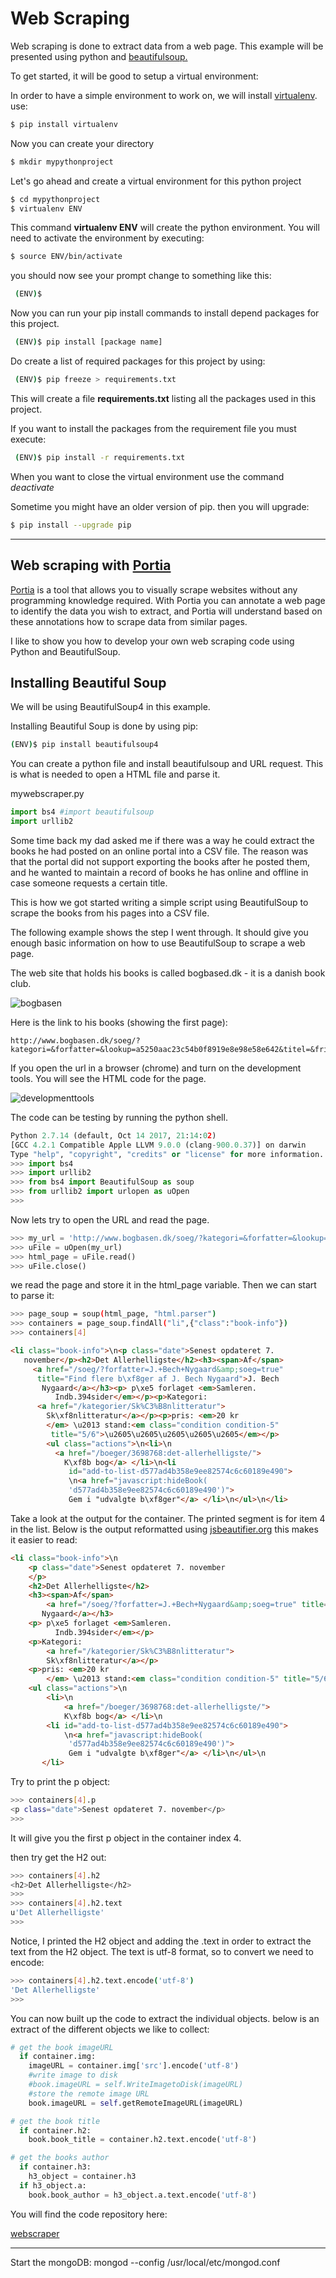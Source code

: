 
# Web Scraping

Web scraping is done to extract data from a web page.
This example will be presented using python and [beautifulsoup.](https://www.crummy.com/software/BeautifulSoup/)

To get started, it will be good to setup a virtual environment:

In order to have a simple environment to work on, we will install [virtualenv](https://virtualenv.pypa.io/en/stable/installation/).
use:

```bash
$ pip install virtualenv
```

Now you can create your directory

```bash
$ mkdir mypythonproject
```

Let's go ahead and create a virtual environment for this python project


```bash
$ cd mypythonproject
$ virtualenv ENV
```


This command **virtualenv ENV** will create the python environment.
You will need to activate the environment by executing:

```bash
$ source ENV/bin/activate
```

you should now see your prompt change to something like this:

```bash
 (ENV)$
```

Now you can run your pip install commands to install depend packages for this project.

```bash
 (ENV)$ pip install [package name]
```

Do create a list of required packages for this project by using:

```bash
 (ENV)$ pip freeze > requirements.txt
```

This will create a file **requirements.txt** listing all the packages used in this project.

If you want to install the packages from the requirement file you must execute:

```bash
 (ENV)$ pip install -r requirements.txt
```

When you want to close the virtual environment use the command *deactivate*

Sometime you might have an older version of pip. then you will upgrade:

```bash
$ pip install --upgrade pip
```
---

## Web scraping with [Portia](https://github.com/scrapinghub/portia#running-portia)
[Portia](https://github.com/scrapinghub/portia#running-portia) is a tool that allows you to visually scrape websites without any programming knowledge required. With Portia you can annotate a web page to identify the data you wish to extract, and Portia will understand based on these annotations how to scrape data from similar pages.


I like to show you how to develop your own web scraping code using Python and BeautifulSoup.

## Installing Beautiful Soup
We will be using BeautifulSoup4 in this example.

Installing Beautiful Soup is done by using pip:
```bash
(ENV)$ pip install beautifulsoup4
```

You can create a python file and install beautifulsoup and URL request. This is what is needed to open a HTML file and parse it.

mywebscraper.py
``` python
import bs4 #import beautifulsoup
import urllib2

```

Some time back my dad asked me if there was a way he could extract the books he had posted on an online portal into a CSV file.
The reason was that the portal did not support exporting the books after he posted them, and he wanted to maintain a record of books he has online and offline in case someone requests a certain title.

This is how we got started writing a simple  script using BeautifulSoup to scrape the books from his pages into a CSV file.

The following example shows the step I went through. It should give you enough basic information on how to use BeautifulSoup to scrape a web page.

The web site that holds his books is called bogbased.dk - it is a danish book club.

![bogbasen](https://i.imgur.com/PZYYTuC.png)

Here is the link to his books (showing the first page):
```
http://www.bogbasen.dk/soeg/?kategori=&forfatter=&lookup=a5250aac23c54b0f8919e8e98e58e642&titel=&fritekst=&soeg=true&aktuelside=1
```

If you open the url in a browser (chrome) and turn on the development tools. You will see the HTML code for the page.

![developmenttools](https://i.imgur.com/Mkkkw3C.png)

The code can be testing by running the python shell.

```python
Python 2.7.14 (default, Oct 14 2017, 21:14:02)
[GCC 4.2.1 Compatible Apple LLVM 9.0.0 (clang-900.0.37)] on darwin
Type "help", "copyright", "credits" or "license" for more information.
>>> import bs4
>>> import urllib2
>>> from bs4 import BeautifulSoup as soup
>>> from urllib2 import urlopen as uOpen
>>>
```

Now lets try to open the URL and read the page.
```python
>>> my_url = 'http://www.bogbasen.dk/soeg/?kategori=&forfatter=&lookup=a5250aac23c54b0f8919e8e98e58e642&titel=&fritekst=&soeg=true&aktuelside=1'
>>> uFile = uOpen(my_url)
>>> html_page = uFile.read()
>>> uFile.close()
```

we read the page and store it in the html_page variable.
Then we can start to parse it:
```bash
>>> page_soup = soup(html_page, "html.parser")
>>> containers = page_soup.findAll("li",{"class":"book-info"})
>>> containers[4]
```
```html
<li class="book-info">\n<p class="date">Senest opdateret 7.
   november</p><h2>Det Allerhelligste</h2><h3><span>Af</span>
     <a href="/soeg/?forfatter=J.+Bech+Nygaard&amp;soeg=true"
      title="Find flere b\xf8ger af J. Bech Nygaard">J. Bech
       Nygaard</a></h3><p> p\xe5 forlaget <em>Samleren.
          Indb.394sider</em></p><p>Kategori:
      <a href="/kategorier/Sk%C3%B8nlitteratur">
        Sk\xf8nlitteratur</a></p><p>pris: <em>20 kr
        </em> \u2013 stand:<em class="condition condition-5"
         title="5/6">\u2605\u2605\u2605\u2605\u2605</em></p>
        <ul class="actions">\n<li>\n
          <a href="/boeger/3698768:det-allerhelligste/">
            K\xf8b bog</a> </li>\n<li
             id="add-to-list-d577ad4b358e9ee82574c6c60189e490">
             \n<a href="javascript:hideBook(
             'd577ad4b358e9ee82574c6c60189e490')">
             Gem i "udvalgte b\xf8ger"</a> </li>\n</ul>\n</li>
```
Take a look at the output for the container. The printed segment is for item 4 in the list.
Below is the output reformatted using [jsbeautifier.org](http://jsbeautifier.org/) this makes it easier to read:
```html
<li class="book-info">\n
    <p class="date">Senest opdateret 7. november
    </p>
    <h2>Det Allerhelligste</h2>
    <h3><span>Af</span>
        <a href="/soeg/?forfatter=J.+Bech+Nygaard&amp;soeg=true" title="Find flere b\xf8ger af J. Bech Nygaard">J. Bech
       Nygaard</a></h3>
    <p> p\xe5 forlaget <em>Samleren.
          Indb.394sider</em></p>
    <p>Kategori:
        <a href="/kategorier/Sk%C3%B8nlitteratur">
        Sk\xf8nlitteratur</a></p>
    <p>pris: <em>20 kr
        </em> \u2013 stand:<em class="condition condition-5" title="5/6">\u2605\u2605\u2605\u2605\u2605</em></p>
    <ul class="actions">\n
        <li>\n
            <a href="/boeger/3698768:det-allerhelligste/">
            K\xf8b bog</a> </li>\n
        <li id="add-to-list-d577ad4b358e9ee82574c6c60189e490">
            \n<a href="javascript:hideBook(
             'd577ad4b358e9ee82574c6c60189e490')">
             Gem i "udvalgte b\xf8ger"</a> </li>\n</ul>\n
       </li>
```
Try to print the p object:
```bash
>>> containers[4].p
<p class="date">Senest opdateret 7. november</p>
>>>
```
It will give you the first p object in the container index 4.

then try get the H2 out:
```bash
>>> containers[4].h2
<h2>Det Allerhelligste</h2>
>>>
>>> containers[4].h2.text
u'Det Allerhelligste'
>>>
```
Notice, I printed the H2 object and adding the .text  in order to extract the text from the H2 object.
The text is utf-8 format, so to convert we need to encode:
```bash
>>> containers[4].h2.text.encode('utf-8')
'Det Allerhelligste'
>>>
```
You can now built up the code to extract the individual objects.
below is an extract of the different objects we like to collect:
```python
# get the book imageURL
  if container.img:
    imageURL = container.img['src'].encode('utf-8')
    #write image to disk
    #book.imageURL = self.WriteImagetoDisk(imageURL)
    #store the remote image URL
    book.imageURL = self.getRemoteImageURL(imageURL)

# get the book title
  if container.h2:
    book.book_title = container.h2.text.encode('utf-8')

# get the books author
  if container.h3:
    h3_object = container.h3
  if h3_object.a:
    book.book_author = h3_object.a.text.encode('utf-8')
```
You will find the code repository here:

[webscraper](https://github.com/motethansen/webscraper)

---
Start the mongoDB:
mongod --config /usr/local/etc/mongod.conf
